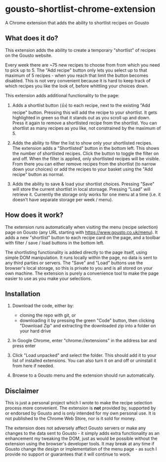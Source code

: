 # gousto-shortlist-chrome-extension
A Chrome extension that adds the ability to shortlist recipes on Gousto

## What does it do?

This extension adds the ability to create a temporary "shortlist" of recipes on the Gousto website.

Every week there are ~75 new recipes to choose from from which you need to pick up to 5. The "Add recipe" button only lets you select up to that maximum of 5 recipes - when you reach that limit the button becomes disabled. This is not very convenient because it is hard to keep track of which recipes you like the look of, before whittling your choices down.

This extension adds additional functionality to the page:

1. Adds a shortlist button (👍) to each recipe, next to the existing "Add recipe" button. Pressing this will add the recipe to your shortlist. It gets highlighted in green so that it stands out as you scroll up and down. Press it again to remove a shortlisted recipe from the shortlist. You can shortlist as many recipes as you like, not constrained by the maximum of 5.

2. Adds the ability to filter the list to show only your shortlisted recipes. The extension adds a "Shortlisted" button in the bottom left. This shows the number of shortlisted recipes. Click the button to toggle the filter on and off. When the filter is applied, only shortlisted recipes will be visible. From there you can either remove recipes from the shortlist (to narrow down your choices) or add the recipes to your basket using the "Add recipe" button as normal.

3. Adds the ability to save & load your shortlist choices. Pressing "Save" will store the current shortlist in local storoage. Pressing "Load" will retrieve it. Currently the storage only works for one menu at a time (i.e. it doesn't have separate storage per week / menu).

## How does it work?

The extension runs automatically when visiting the menu (recipe selection) page on Gousto (any URL starting with https://www.gousto.co.uk/menu). It adds a new "shortlist" button to each recipe card on the page, and a toolbar with filter / save / load buttons in the bottom left.

The shortlisting functionality is added directly to the page itself, using simple DOM manipulation. It runs locally within the page, no data is sent to any third parties or servers. The "Save" and "Load" buttons use the browser's local storage, so this is private to you and is all stored on your own machine. The extension is purely a convenience tool to make the page easier to use as you make your selections.

## Installation

1. Download the code, either by:
    - cloning the repo with git, or
    - downloading it by pressing the green "Code" button, then clicking "Download Zip" and extracting the downloaded zip into a folder on your hard drive

2. In Google Chrome, enter "chrome://extensions" in the address bar and press enter

3. Click "Load unpacked" and select the folder. This should add it to your list of installed extensions. You can also turn it on and off or uninstall it from here if needed.

4. Browse to a Gousto menu and the extension should run automatically.

## Disclaimer

This is just a personal project which I wrote to make the recipe selection process more convenient. The extension is **not** provided by, supported by or endorsed by Gousto and is only intended for my own personal use. It is not published to the Chrome Web Store, nor is it sold for money.

The extension does not adversely affect Gousto servers or make any changes to the data sent to Gousto - it simply adds extra functionality as an enhancement my tweaking the DOM, just as would be possible without the extension using the browser's developer tools. It may break at any time if Gousto change the design or implementation of the menu page - as such I provide no support or guarantees that it will continue to work.